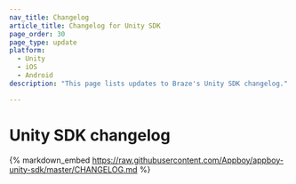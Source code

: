 ```yaml
---
nav_title: Changelog
article_title: Changelog for Unity SDK
page_order: 30
page_type: update
platform: 
  - Unity
  - iOS
  - Android
description: "This page lists updates to Braze's Unity SDK changelog."

---
```


# Unity SDK changelog

{% markdown_embed https://raw.githubusercontent.com/Appboy/appboy-unity-sdk/master/CHANGELOG.md %}
